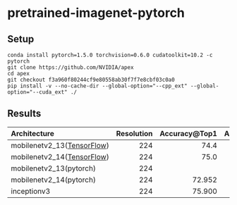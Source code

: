 # pretrained-imagenet-pytorch

## Setup

```
conda install pytorch=1.5.0 torchvision=0.6.0 cudatoolkit=10.2 -c pytorch
git clone https://github.com/NVIDIA/apex
cd apex
git checkout f3a960f80244cf9e80558ab30f7f7e8cbf03c0a0
pip install -v --no-cache-dir --global-option="--cpp_ext" --global-option="--cuda_ext" ./
```


## Results
 Architecture | Resolution | Accuracy@Top1 | Accuracy@Top5 |
|:-------------|-----------:|-----------------:|----------------:|
mobilenetv2_13([TensorFlow](https://github.com/tensorflow/models/tree/master/research/slim/nets/mobilenet)) | 224 | 74.4 | 92.1 |
mobilenetv2_14([TensorFlow](https://github.com/tensorflow/models/tree/master/research/slim/nets/mobilenet)) | 224 | 75.0 | 92.5 |
mobilenetv2_13(pytorch) | 224 |  |  |
mobilenetv2_14(pytorch) | 224 | 72.952 | 91.126 | (epoch139)
inceptionv3 | 224 | 75.900 | 92.676 |
